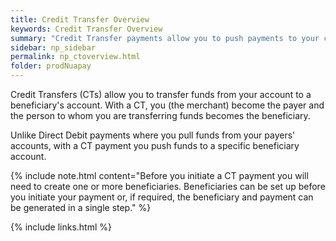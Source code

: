 ```yaml
---
title: Credit Transfer Overview
keywords: Credit Transfer Overview
summary: "Credit Transfer payments allow you to push payments to your creditors' accounts via the SEPA CT (SCT) Scheme."
sidebar: np_sidebar
permalink: np_ctoverview.html
folder: prodNuapay
---
```


Credit Transfers (CTs) allow you to transfer funds from your account to a beneficiary's account. With a CT, you (the merchant) become the payer and the person to whom you are transferring funds becomes the beneficiary.

Unlike Direct Debit payments where you pull funds from your payers' accounts, with a CT payment you push funds to a specific beneficiary account.

{% include note.html content="Before you initiate a CT payment you will need to create one or more beneficiaries. Beneficiaries can be set up before you initiate your payment or, if required, the beneficiary and payment can be generated in a single step." %}


{% include links.html %}
